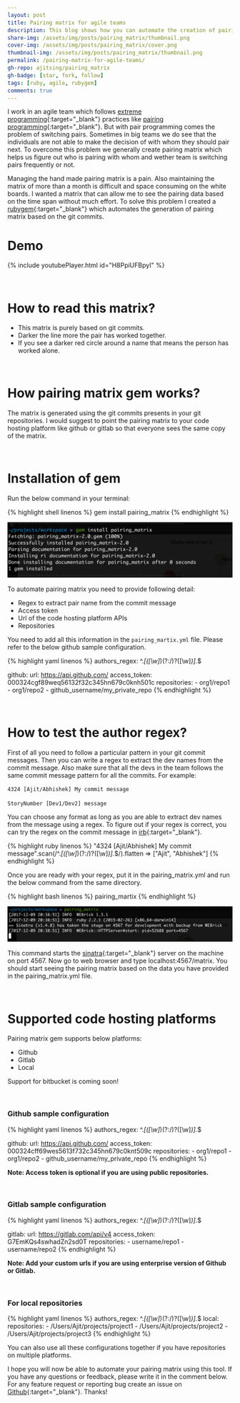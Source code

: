 ```yaml
---
layout: post
title: Pairing matrix for agile teams
description: This blog shows how you can automate the creation of pairing matrix for your agile team. The pairing matrix is created using pairing_matrix rubygem.
share-img: /assets/img/posts/pairing_matrix/thumbnail.png
cover-img: /assets/img/posts/pairing_matrix/cover.png
thumbnail-img: /assets/img/posts/pairing_matrix/thumbnail.png
permalink: /pairing-matrix-for-agile-teams/
gh-repo: ajitsing/pairing_matrix
gh-badge: [star, fork, follow]
tags: [ruby, agile, rubygem]
comments: true
---
```


I work in an agile team which follows [extreme programming](https://en.wikipedia.org/wiki/Extreme_programming){:target="_blank"} practices like [pairing programming](https://en.wikipedia.org/wiki/Pair_programming){:target="_blank"}. But with pair programming comes the problem of switching pairs. Sometimes in big teams we do see that the individuals are not able to make the decision of with whom they should pair next. To overcome this problem we generally create pairing matrix which helps us figure out who is pairing with whom and wether team is switching pairs frequently or not.

Managing the hand made pairing matrix is a pain. Also maintaining the matrix of more than a month is difficult and space consuming on the white boards. I wanted a matrix that can allow me to see the pairing data based on the time span without much effort. To solve this problem I created a [rubygem](https://github.com/ajitsing/pairing_matrix){:target="_blank"} which automates the generation of pairing matrix based on the git commits.

# Demo

{% include youtubePlayer.html id="H8PpiUFBpyI" %}

&nbsp;
# How to read this matrix?

* This matrix is purely based on git commits.
* Darker the line more the pair has worked together.
* If you see a darker red circle around a name that means the person has worked alone.

&nbsp;
# How pairing matrix gem works?

The matrix is generated using the git commits presents in your git repositories. I would suggest to point the pairing matrix to your code hosting platform like github or gitlab so that everyone sees the same copy of the matrix.

&nbsp;
# Installation of gem

Run the below command in your terminal:

{% highlight shell linenos %}
gem install pairing_matrix
{% endhighlight %}

![Crepe](/assets/img/posts/pairing_matrix/pairing_matrix_1.png)

To automate pairing matrix you need to provide following detail:

* Regex to extract pair name from the commit message
* Access token
* Url of the code hosting platform APIs
* Repositories

You need to add all this information in the ```pairing_martix.yml``` file. Please refer to the below github sample configuration.

{% highlight yaml linenos %}
authors_regex: ^.*\[([\w]*)(?:\/)?([\w]*)\].*$

github:
  url: https://api.github.com/
  access_token: 000324cgf89weq56132f32c345hn679c0knh501c
  repositories:
    - org1/repo1
    - org1/repo2
    - github_username/my_private_repo
{% endhighlight %}

&nbsp;
# How to test the author regex?

First of all you need to follow a particular pattern in your git commit messages. Then you can write a regex to extract the dev names from the commit message. Also make sure that all the devs in the team follows the same commit message pattern for all the commits. For example:

```
4324 [Ajit/Abhishek] My commit message

StoryNumber [Dev1/Dev2] message
```

You can choose any format as long as you are able to extract dev names from the message using a regex. To figure out if your regex is correct, you can try the regex on the commit message in [irb](https://repl.it/languages/ruby){:target="_blank"}.

{% highlight ruby linenos %}
"4324 [Ajit/Abhishek] My commit message".scan(/^.*\[([\w]*)(?:\/)?([\w]*)\].*$/).flatten
=> ["Ajit", "Abhishek"]
{% endhighlight %}

Once you are ready with your regex, put it in the pairing_matrix.yml and run the below command from the same directory.

{% highlight bash linenos %}
pairing_martix
{% endhighlight %}

![Crepe](/assets/img/posts/pairing_matrix/pairing_martix_2.png)

This command starts the [sinatra](http://sinatrarb.com){:target="_blank"} server on the machine on port 4567. Now go to web browser and type localhost:4567/matrix. You should start seeing the pairing matrix based on the data you have provided in the pairing_matrix.yml file.

&nbsp;
# Supported code hosting platforms

Pairing matrix gem supports below platforms:
* Github
* Gitlab
* Local

Support for bitbucket is coming soon!

&nbsp;
### Github sample configuration

{% highlight yaml linenos %}
authors_regex: ^.*\[([\w]*)(?:\/)?([\w]*)\].*$

github:
  url: https://api.github.com/
  access_token: 000324cff69wes5613f732c345hn679c0knt509c
  repositories:
    - org1/repo1
    - org1/repo2
    - github_username/my_private_repo
{% endhighlight %}

**Note: Access token is optional if you are using public repositories.**

&nbsp;
### Gitlab sample configuration

{% highlight yaml linenos %}
authors_regex: ^.*\[([\w]*)(?:\/)?([\w]*)\].*$

gitlab:
  url: https://gitlab.com/api/v4
  access_token: G7EmKQs4swhadZn2sd0T
  repositories:
    - username/repo1
    - username/repo2
{% endhighlight %}

**Note: Add your custom urls if you are using enterprise version of Github or Gitlab.**

&nbsp;
### For local repositories

{% highlight yaml linenos %}
authors_regex: ^.*\[([\w]*)(?:\/)?([\w]*)\].*$
local:
  repositories:
    - /Users/Ajit/projects/project1
    - /Users/Ajit/projects/project2
    - /Users/Ajit/projects/project3
{% endhighlight %}

You can also use all these configurations together if you have repositories on multiple platforms.

I hope you will now be able to automate your pairing matrix using this tool. If you have any questions or feedback, please write it in the comment below. For any feature request or reporting bug create an issue on [Github](https://github.com/ajitsing/pairing_matrix){:target="_blank"}. Thanks!
